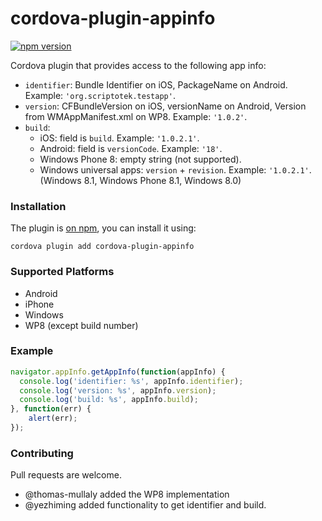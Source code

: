 # cordova-plugin-appinfo

[![npm version](https://badge.fury.io/js/cordova-plugin-appinfo.svg)](http://badge.fury.io/js/cordova-plugin-appinfo)

Cordova plugin that provides access to the following app info:

* `identifier`: Bundle Identifier on iOS, PackageName on Android. Example: `'org.scriptotek.testapp'`.
* `version`: CFBundleVersion on iOS, versionName on Android, Version from WMAppManifest.xml on WP8. Example: `'1.0.2'`.
* `build`: 
	* iOS: field is `build`. Example: `'1.0.2.1'`.
	* Android: field is `versionCode`. Example: `'18'`.
	* Windows Phone 8: empty string (not supported).
	* Windows universal apps: `version` + `revision`. Example: `'1.0.2.1'`. (Windows 8.1, Windows Phone 8.1, Windows 8.0)

### Installation

The plugin is [on npm](https://www.npmjs.com/package/cordova-plugin-appinfo), you can install it using:

    cordova plugin add cordova-plugin-appinfo

### Supported Platforms

- Android
- iPhone
- Windows
- WP8 (except build number)

### Example

```js
navigator.appInfo.getAppInfo(function(appInfo) {
  console.log('identifier: %s', appInfo.identifier);
  console.log('version: %s', appInfo.version);
  console.log('build: %s', appInfo.build);
}, function(err) {
	alert(err);
});
```

### Contributing

Pull requests are welcome.

* @thomas-mullaly added the WP8 implementation
* @yezhiming added functionality to get identifier and build.

